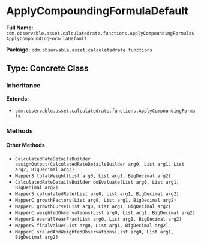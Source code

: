 # ApplyCompoundingFormulaDefault

**Full Name:** `cdm.observable.asset.calculatedrate.functions.ApplyCompoundingFormula$ApplyCompoundingFormulaDefault`

**Package:** `cdm.observable.asset.calculatedrate.functions`

## Type: Concrete Class

### Inheritance

**Extends:**
- `cdm.observable.asset.calculatedrate.functions.ApplyCompoundingFormula`

### Methods

#### Other Methods

- `CalculatedRateDetailsBuilder assignOutput(CalculatedRateDetailsBuilder arg0, List arg1, List arg2, BigDecimal arg3)`
- `MapperS totalWeight(List arg0, List arg1, BigDecimal arg2)`
- `CalculatedRateDetailsBuilder doEvaluate(List arg0, List arg1, BigDecimal arg2)`
- `MapperS calculatedRate(List arg0, List arg1, BigDecimal arg2)`
- `MapperC growthFactors(List arg0, List arg1, BigDecimal arg2)`
- `MapperC growthCurve(List arg0, List arg1, BigDecimal arg2)`
- `MapperC weightedObservations(List arg0, List arg1, BigDecimal arg2)`
- `MapperS overallYearFrac(List arg0, List arg1, BigDecimal arg2)`
- `MapperS finalValue(List arg0, List arg1, BigDecimal arg2)`
- `MapperC scaledAndWeightedObservations(List arg0, List arg1, BigDecimal arg2)`

